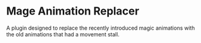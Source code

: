 # Mage Animation Replacer
A plugin designed to replace the recently introduced magic animations with the old animations that had a movement stall.